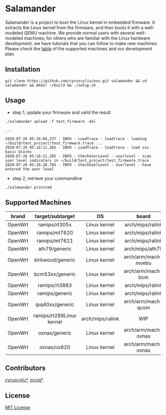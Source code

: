 # Salamander

Salamander is a project to boot the Linux kernel in embedded firmware.
It extracts the Linux kernel from the firmware, and then boots it with a well-modeled QEMU machine.
We provide normal users with several well-modeled machines; 
for others who are familiar with the Linux hardware development, we have tutorials that you can follow to make new machines. 
Please check the [table](#supported-machines) of the supported machines and our development plan.

## Installation

```shell script
git clone https://github.com/cyruscyliu/esv.git salamander && cd salamander && mkdir ~/build && ./setup.sh
```

## Usage

+ step 1, update your firmware and valid the result

```
./salamander upload -f test_firmware -del

...

2020-07-26 05:16:04,237 - INFO - LoadTrace - loadtrace - loading ~/build/test_project/test_firmware.trace ...
2020-07-26 05:16:11,265 - INFO - LoadTrace - loadtrace - load xxx basic blocks
2020-07-26 05:16:11,265 - INFO - CheckUserLevel - userlevel - scan user level indicators in ~/build/test_project/test_firmware.trace
2020-07-26 05:16:20,793 - INFO - CheckUserLevel - userlevel - have entered the user level
```

+ step 2, retrieve your commandline

```
./salamander printcmd
```

## Supported Machines

|brand|target/subtarget|OS|board|note|
|:---:|:---:|:---:|:---:|:---:|
|OpenWrt|ramips/rt305x|Linux kernel|arch/mips/ralink|done|
|OpenWrt|ramips/mt7620|Linux kernel|arch/mips/ralink|WIP|
|OpenWrt|ramips/mt7621|Linux kernel|arch/mips/ralink|WIP|
|OpenWrt|ath79/generic|Linux kernel|arch/mips/ath79|done|
|OpenWrt|kirkwood/generic|Linux kernel|arch/arm/mach-mvebu|done|
|OpenWrt|bcm53xx/generic|Linux kernel|arch/arm/mach-bcm|done|
|OpenWrt|ramips/rt3883|Linux kernel|arch/mips/ralink|WIP|
|OpenWrt|ramips/generic|Linux kernel|arch/mips/ralink|WIP|
|OpenWrt|ipq40xx/generic|Linux kernel|arch/arm/mach-qcom|WIP|
|OpenWrt|ramips/rt288Linux kernel|arch/mips/ralink|WIP|
|OpenWrt|oxnas/generic|Linux kernel|arch/arm/mach-oxnas|done|
|OpenWrt|oxnas/ox820|Linux kernel|arch/arm/mach-oxnas|done|


## Contributors
[cyruscyliu*](https://github.com/cyruscyliu/esv), [occia*](https://github.com/occia)

## License
[MIT License](./LICENSE)
